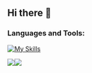 ## Hi there 👋

<!--
**BobsProgrammingAcademy/BobsProgrammingAcademy** is a ✨ _special_ ✨ repository because its `README.md` (this file) appears on your GitHub profile.

Here are some ideas to get you started:

- 🔭 I’m currently working on ...
- 🌱 I’m currently learning ...
- 👯 I’m looking to collaborate on ...
- 🤔 I’m looking for help with ...
- 💬 Ask me about ...
- 📫 How to reach me: ...
- 😄 Pronouns: ...
- ⚡ Fun fact: ...
-->

### Languages and Tools:

[![My Skills](https://skillicons.dev/icons?i=js,ts,react,nextjs,materialui,py,django,postgres,sqlite,tensorflow,html,css,bootstrap,sass,vscode)](https://skillicons.dev)

<div style="display: flex; flex-direction: row;">
  <img class="img" src="https://github-readme-stats.vercel.app/api?username=BobsProgrammingAcademy&show_icons=true&theme=transparent" />
  <img class="img" src="https://github-readme-stats.vercel.app/api/top-langs/?username=BobsProgrammingAcademy&theme=transparent&layout=compact" />
</div>

